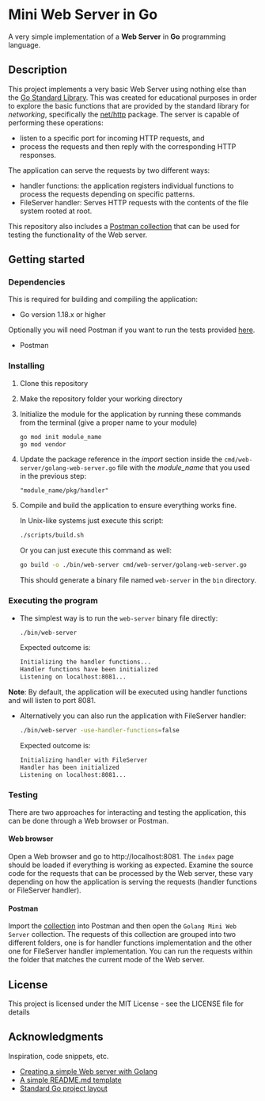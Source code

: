 # Mini Web Server in Go

A very simple implementation of a **Web Server** in **Go** programming language.

## Description

This project implements a very basic Web Server using nothing else than the [Go Standard Library](https://pkg.go.dev/std). This was created for educational purposes in order to explore the basic functions that are provided by the standard library for *networking*, specifically the [net/http](https://pkg.go.dev/net/http@go1.19.5#pkg-overview) package. The server is capable of performing these operations: 
* listen to a specific port for incoming HTTP requests, and 
* process the requests and then reply with the corresponding HTTP responses.

The application can serve the requests by two different ways:
* handler functions: the application registers individual functions to process the requests depending on specific patterns.
* FileServer handler: Serves HTTP requests with the contents of the file system rooted at root.

This repository also includes a [Postman collection](/tests/golang-mini-web-server.postman_collection.json) that can be used for testing the functionality of the Web server.

## Getting started

### Dependencies

This is required for building and compiling the application:
* Go version 1.18.x or higher

Optionally you will need Postman if you want to run the tests provided [here](/tests/golang-mini-web-server.postman_collection.json).
* Postman

### Installing

1. Clone this repository
2. Make the repository folder your working directory
3. Initialize the module for the application by running these commands from the terminal (give a proper name to your module)
    ```bash
    go mod init module_name
    go mod vendor
    ```
4. Update the package reference in the *import* section inside the `cmd/web-server/golang-web-server.go` file with the *module_name* that you used in the previous step:
    ```golang
    "module_name/pkg/handler"
    ```
5. Compile and build the application to ensure everything works fine.
    
    In Unix-like systems just execute this script:
    ```bash
    ./scripts/build.sh
    ```

    Or you can just execute this command as well:
    ```bash
    go build -o ./bin/web-server cmd/web-server/golang-web-server.go
    ```
    This should generate a binary file named `web-server` in the `bin` directory.

### Executing the program

* The simplest way is to run the `web-server` binary file directly:
    ```bash
    ./bin/web-server
    ```
    Expected outcome is:
    ```bash
    Initializing the handler functions...
    Handler functions have been initialized
    Listening on localhost:8081...
    ```
**Note**: By default, the application will be executed using handler functions and will listen to port 8081.

* Alternatively you can also run the application with FileServer handler:
    ```bash
    ./bin/web-server -use-handler-functions=false
    ```
    Expected outcome is:
    ```bash
    Initializing handler with FileServer
    Handler has been initialized
    Listening on localhost:8081...
    ```

### Testing

There are two approaches for interacting and testing the application, this can be done through a Web browser or Postman.

#### Web browser

Open a Web browser and go to http://localhost:8081. The `index` page should be loaded if everything is working as expected. Examine the source code for the requests that can be processed by the Web server, these vary depending on how the application is serving the requests (handler functions or FileServer handler).

#### Postman

Import the [collection](./tests/golang-mini-web-server.postman_collection.json) into Postman and then open the `Golang Mini Web Server` collection. The requests of this collection are grouped into two different folders, one is for handler functions implementation and the other one for FileServer handler implementation. You can run the requests within the folder that matches the current mode of the Web server.

## License
This project is licensed under the MIT License - see the LICENSE file for details

## Acknowledgments
Inspiration, code snippets, etc.

* [Creating a simple Web server with Golang](https://tutorialedge.net/golang/creating-simple-web-server-with-golang/)
* [A simple README.md template](https://gist.github.com/DomPizzie/7a5ff55ffa9081f2de27c315f5018afc)
* [Standard Go project layout](https://github.com/golang-standards/project-layout)